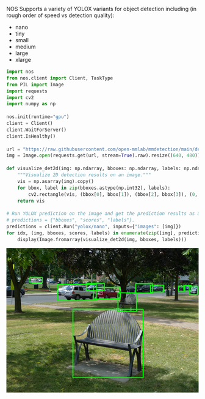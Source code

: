 NOS Supports a variety of YOLOX variants for object detection including (in rough order of speed vs detection quality):

- nano
- tiny
- small
- medium
- large
- xlarge

```python
import nos
from nos.client import Client, TaskType
from PIL import Image
import requests
import cv2
import numpy as np

nos.init(runtime="gpu")
client = Client()
client.WaitForServer()
client.IsHealthy()

url = "https://raw.githubusercontent.com/open-mmlab/mmdetection/main/demo/demo.jpg"
img = Image.open(requests.get(url, stream=True).raw).resize((640, 480))

def visualize_det2d(img: np.ndarray, bboxes: np.ndarray, labels: np.ndarray) -> np.ndarray:
    """Visualize 2D detection results on an image."""
    vis = np.asarray(img).copy()
    for bbox, label in zip(bboxes.astype(np.int32), labels):
        cv2.rectangle(vis, (bbox[0], bbox[1]), (bbox[2], bbox[3]), (0, 255, 0), 2)
    return vis

# Run YOLOX prediction on the image and get the prediction results as a dictionary.
# predictions = {"bboxes", "scores", "labels"}.
predictions = client.Run("yolox/nano", inputs={"images": [img]})
for idx, (img, bboxes, scores, labels) in enumerate(zip([img], predictions["bboxes"], predictions["scores"], predictions["scores"])):
    display(Image.fromarray(visualize_det2d(img, bboxes, labels)))
```

![Detections](../assets/bench_park_detections.png)
